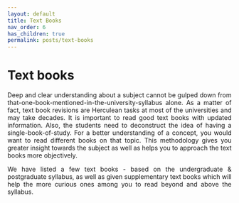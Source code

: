 ```yaml
---
layout: default
title: Text Books
nav_order: 6
has_children: true
permalink: posts/text-books
---
```

# Text books

<p style="text-align:justify">
Deep and clear understanding about a subject cannot be gulped down from that-one-book-mentioned-in-the-university-syllabus alone. As a matter of fact, text book revisions are Herculean tasks at most of the universities and may take decades. It is important to read good text books with updated information. Also, the students need to deconstruct the idea of having a single-book-of-study. For a better understanding of a concept, you would want to read different books on that topic. This methodology gives you greater insight towards the subject as well as helps you to approach the text books more objectively.
</p>

<p style="text-align:justify">
We have listed a few text books - based on the undergraduate & postgraduate syllabus, as well as given supplementary text books which will help the more curious ones among you to read beyond and above the syllabus.
</p>
